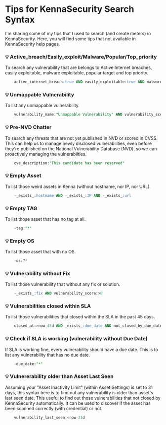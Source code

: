 # Tips for KennaSecurity Search Syntax

I'm sharing some of my tips that I used to search (and create meters) in KennaSecurity. Here, you will find some tips that not available in KennaSecurity help pages.


### :bulb: Active_breach/Easily_exploit/Malware/Popular/Top_priority
To search any vulnerability that are belongs to Active Internet breaches, easily exploitable, malware exploitable, popular target and top priority.
```sql
    active_internet_breach:true AND easily_exploitable:true AND malware_exploitable:true AND popular_target:true AND top_priority:true
```


### :bulb: Unmappable Vulnerability
To list any unmappable vulnerability. 
```sql
    vulnerability_name:"Unmappable Vulnerability" AND vulnerability_score:>1
```


### :bulb: Pre-NVD Chatter 
To search any threats that are not yet published in NVD or scored in CVSS. This can help us to manage newly disclosed vulnerabilities, even before they're published on the National Vulnerability Database (NVD), so we can proactively managing the vulnerabilties.
```sql
    cve_description:"This candidate has been reserved"
```


### :bulb: Empty Asset
To list those weird assets in Kenna (without hostname, nor IP, nor URL).
```sql
    -_exists_:hostname AND -_exists_:IP AND -_exists_:url
```


### :bulb: Empty TAG 
To list those asset that has no tag at all. 
```sql
    -tag:"*"
```


### :bulb: Empty OS 
To list those asset that with no OS.
```sql
    -os:?*
```


### :bulb: Vulnerability without Fix
To list those vulnerability that without any fix or solution.
```sql
    -_exists_:fix AND vulnerability_score:>0 
```


### :bulb: Vulnerabilities closed within SLA 
To list those vulnerabilities that closed within the SLA in the past 45 days. 
```sql
    closed_at:>now-45d AND _exists_:due_date AND not_closed_by_due_date:false
```


### :bulb: Check if SLA is working (vulnerability without Due Date)
If SLA is working fine, every vulnerability should have a due date. This is to list any vulnerability that has no due date. 
```sql
    -due_date:"*"
```


### :bulb: Vulnererability older than Asset Last Seen
Assuming your "Asset Inactivity Limit" (within Asset Settings) is set to 31 days, this syntax here is to find out any vulnerability is older than asset's last seen date. This useful to find out those vulnerabilities that not closed by KennaSecurity automatically. It can be used to discover if the asset has been scanned correctly (with credential) or not.
```sql
    vulnerability_last_seen:<now-31d
```



